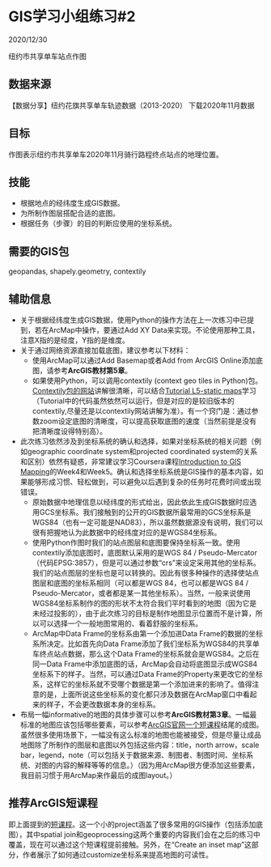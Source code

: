 # GIS学习小组练习#2
2020/12/30

纽约市共享单车站点作图

##	数据来源
【数据分享】纽约花旗共享单车轨迹数据（2013-2020）
下载2020年11月数据

##	目标
作图表示纽约市共享单车2020年11月骑行路程终点站点的地理位置。

##	技能
*	根据地点的经纬度生成GIS数据。
*	为所制作图层搭配合适的底图。
*	根据任务（步骤）的目的判断应使用的坐标系统。

##	需要的GIS包
geopandas, shapely.geometry, contextily

## 辅助信息
* 关于根据经纬度生成GIS数据，使用Python的操作方法在上一次练习中已提到，若在ArcMap中操作，要通过Add XY Data来实现。不论使用那种工具，注意X指的是经度，Y指的是维度。
*	关于通过网络资源直接加载底图，建议参考以下材料：
    -	使用ArcMap可以通过Add Basemap或者Add from ArcGIS Online添加底图，请参考**ArcGIS教材第5章**。
    -	如果使用Python，可以调用contextily (context geo tiles in Python)包。[Contextily包的网站](https://contextily.readthedocs.io/en/latest/intro_guide.html)讲解很清晰，可以结合[Tutorial L5-static maps](https://automating-gis-processes.github.io/site/notebooks/L5/static_maps.html)学习（Tutorial中的代码虽然依然可以运行，但是对应的是较旧版本的contextily,尽量还是以contextily网站讲解为准）。有一个窍门是：通过参数zoom设定底图的清晰度，可以提高获取底图的速度（当然前提是没有把清晰度设得特别高）。
*	此次练习依然涉及到坐标系统的确认和选择，如果对坐标系统的相关问题（例如geographic coordinate system和projected coordinated system的关系和区别）依然有疑惑，非常建议学习Coursera课程[Introduction to GIS Mapping](https://www.coursera.org/learn/introduction-gis-mapping/home/)的Week4和Week5。确认和选择坐标系统是GIS操作的基本内容，如果能够形成习惯、轻松做到，可以避免以后遇到复杂的任务时花费时间或出现错误。   
    - 原始数据中地理信息以经纬度的形式给出，因此依此生成GIS数据时应选用GCS坐标系。我们接触到的公开的GIS数据所最常用的GCS坐标系是WGS84（也有一定可能是NAD83），所以虽然数据源没有说明，我们可以很有把握地认为此数据中的经纬度对应的是WGS84坐标系。
    - 使用Python作图时我们的站点图层和底图要保持坐标系一致。使用contextily添加底图时，底图默认采用的是WGS 84 / Pseudo-Mercator（代码EPSG:3857），但是可以通过参数“crs”来设定采用其他的坐标系。我们的站点图层的坐标也是可以转换的。因此有很多种操作的选择使站点图层和底图的坐标系相同（可以都是WGS 84，也可以都是WGS 84 / Pseudo-Mercator，或者都是某一其他坐标系）。当然，一般来说使用WGS84坐标系制作的图的形状不太符合我们平时看到的地图（因为它是未经过投影的），由于此次练习的目标是制作地图显示位置而不是计算，所以可以选择一个一般地图常用的、看着舒服的坐标系。
    - ArcMap中Data Frame的坐标系由第一个添加进Data Frame的数据的坐标系所决定。比如首先向Data Frame添加了我们坐标系为WGS84的共享单车终点站点数据，那么这个Data Frame的坐标系就会是WGS84。之后在同一Data Frame中添加底图的话，ArcMap会自动将底图显示成WGS84坐标系下的样子。当然，可以通过Data Frame的Property来更改它的坐标系，这样它的坐标系就不受哪个数据是第一个添加进来的影响了。值得注意的是，上面所说这些坐标系的变化都只涉及数据在ArcMap窗口中看起来的样子，不会更改数据本身的坐标系。
* 布局一幅informative的地图的具体步骤可以参考**ArcGIS教材第3章**。一幅最标准的地图应该包括哪些要素，可以参考[ArcGIS官网一个短课程](https://learn.arcgis.com/en/projects/get-started-with-arcmap/)结尾的成图。虽然很多使用场景下，一幅没有这么标准的地图也能被接受，但是尽量让成品地图除了所制作的图层和底图以外包括这些内容：title，north arrow，scale bar，legend，note（可以包括关于数据来源、制图者、制图时间、坐标系统、对图的内容的解释等等的信息。）（因为用ArcMap很方便添加这些要素，我目前习惯于用ArcMap来作最后的成图layout。）

##	推荐ArcGIS短课程
即上面提到的[短课程](https://learn.arcgis.com/en/projects/get-started-with-arcmap/)。这一个小的project涵盖了很多常用的GIS操作（包括添加底图），其中spatial join和geoprocessing这两个重要的内容我们会在之后的练习中覆盖，现在可以通过这个短课程提前接触。另外，在“Create an inset map”这部分，作者展示了如何通过customize坐标系来提高地图的可读性。
